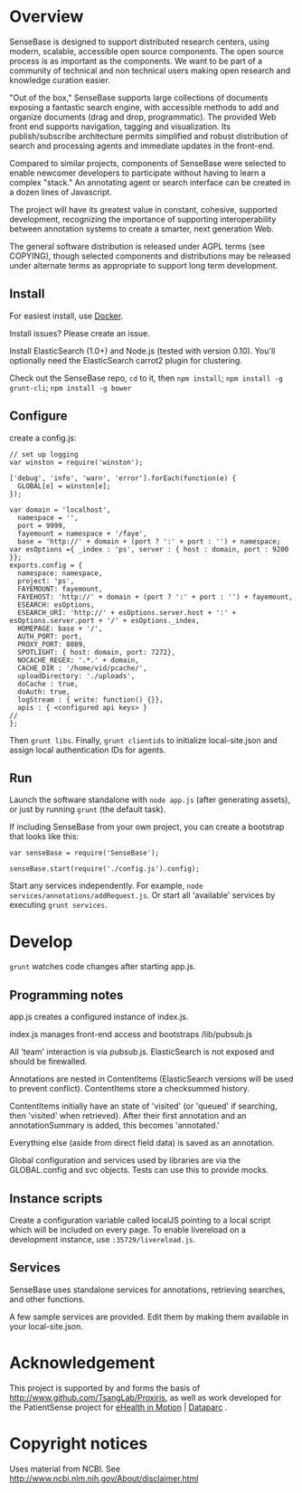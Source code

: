 
# Overview

SenseBase is designed to support distributed research centers, using modern, scalable, accessible open source components. The open source process is as important as the components.
We want to be part of a community of technical and non technical users making open research and knowledge curation easier.

"Out of the box," SenseBase supports large collections of documents exposing a fantastic search engine, with accessible methods to add and organize documents (drag and drop, programmatic).
The provided Web front end supports navigation, tagging and visualization. Its publish/subscribe architecture permits simplified and robust distribution of search and processing
agents and immediate updates in the front-end.

Compared to similar projects, components of SenseBase were selected to enable newcomer developers to participate without having to learn a complex "stack." An annotating agent or search
interface can be created in a dozen lines of Javascript.

The project will have its greatest value in constant, cohesive, supported development, recognizing the importance of supporting interoperability between annotation systems
to create a smarter, next generation Web.

The general software distribution is released under AGPL terms (see COPYING), though selected components and distributions may be released under alternate terms as appropriate to support long term development.

## Install

For easiest install, use [Docker](https://github.com/vid/SenseBase_docker).

Install issues? Please create an issue.

Install ElasticSearch (1.0+) and Node.js (tested with version 0.10). You'll optionally need the ElasticSearch carrot2 plugin for clustering.

Check out the SenseBase repo, `cd` to it, then `npm install`; `npm install -g grunt-cli`; `npm install -g bower`

## Configure

create a config.js:

	// set up logging
	var winston = require('winston');

	['debug', 'info', 'warn', 'error'].forEach(function(e) {
	  GLOBAL[e] = winston[e];
	});

	var domain = 'localhost',
	  namespace = '',
	  port = 9999,
	  fayemount = namespace + '/faye',
	  base = 'http://' + domain + (port ? ':' + port : '') + namespace;
	var esOptions ={ _index : 'ps', server : { host : domain, port : 9200 }};
	exports.config = {
	  namespace: namespace,
	  project: 'ps',
	  FAYEMOUNT: fayemount,
	  FAYEHOST: 'http://' + domain + (port ? ':' + port : '') + fayemount,
	  ESEARCH: esOptions,
	  ESEARCH_URI: 'http://' + esOptions.server.host + ':' + esOptions.server.port + '/' + esOptions._index,
	  HOMEPAGE: base + '/',
	  AUTH_PORT: port,
	  PROXY_PORT: 8089,
	  SPOTLIGHT: { host: domain, port: 7272},
	  NOCACHE_REGEX: '.*.' + domain,
	  CACHE_DIR : '/home/vid/pcache/',
	  uploadDirectory: './uploads',
	  doCache : true,
	  doAuth: true,
	  logStream : { write: function() {}},
	  apis : { <configured api keys> }
	//
	};

Then `grunt libs`. Finally, `grunt clientids` to initialize local-site.json and assign local authentication IDs for agents.

## Run

Launch the software standalone with `node app.js` (after generating assets), or just by running `grunt` (the default task).

If including SenseBase from your own project, you can create a bootstrap that looks like this:

    var senseBase = require('SenseBase');

    senseBase.start(require('./config.js').config);

Start any services independently. For example, `node services/annotations/addRequest.js`. Or start all 'available' services by
executing `grunt services`.

# Develop

`grunt` watches code changes after starting app.js.

## Programming notes

app.js creates a configured instance of index.js.

index.js manages front-end access and bootstraps /lib/pubsub.js

All 'team' interaction is via pubsub.js. ElasticSearch is not exposed and should be firewalled.

Annotations are nested in ContentItems (ElasticSearch versions will be used to prevent conflict). ContentItems store a checksummed history.

ContentItems initially have an state of 'visited' (or 'queued' if searching, then 'visited' when retrieved). After their first annotation and an annotationSummary is added, this becomes 'annotated.'

Everything else (aside from direct field data) is saved as an annotation.

Global configuration and services used by libraries are via the GLOBAL.config and svc objects. Tests can use this to provide mocks.

## Instance scripts

Create a configuration variable called localJS pointing to a local script which will be included on every page. To enable livereload on a development instance, use `:35729/livereload.js`.

## Services

SenseBase uses standalone services for annotations, retrieving searches, and other functions.

A few sample services are provided. Edit them by making them available in your local-site.json.

# Acknowledgement

This project is supported by and forms the basis of http://www.github.com/TsangLab/Proxiris, as well as work developed for the PatientSense project for [eHealth in Motion](http://www.ehealthinmotion.com) | [Dataparc](http://www.dataparc.com/) .

# Copyright notices

Uses material from NCBI. See http://www.ncbi.nlm.nih.gov/About/disclaimer.html

